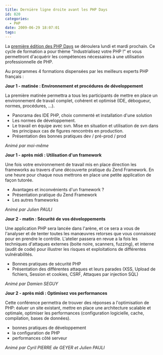 ```yaml
---
title: Dernière ligne droite avant les PHP Days
id: 820
categories:
  - PHP
date: 2009-06-29 18:07:01
tags:
---
```


La [première édition des PHP Days](http://www.phpdays.com/) se déroulera lundi et mardi prochain. Ce cycle de formation a pour thème "Industrialisez votre PHP !" et vous permettront d'acquérir les compétences nécessaires à une utilisation professionnelle de PHP.

Au programmes 4 formations dispensées par les meilleurs experts PHP français&nbsp;:

**Jour 1 - matinée&nbsp;: Environnement et procédures de développement**

La première matinée permettra a tous les participants de mettre en place un environnement de travail complet, cohérent et optimisé (IDE, débogueur, normes, procédures, …).

*   Panorama des IDE PHP, choix commenté et installation d'une solution
*   Les normes de développement.
*   Le travail en équipe avec svn. Mise en situation et utilisation de svn dans les principaux cas de figures rencontrés en production.
*   Présentation des bonnes pratiques dev / pré-prod / prod 

_Animé par moi-même_

**Jour 1 - après midi&nbsp;: Utilisation d'un framework**

Une fois votre environnement de travail mis en place direction les frameworks au travers d'une découverte pratique du Zend Framework. En une heure pour chaque nous mettrons en place une petite application de façon tutorée.

*   Avantages et inconvénients d'un framework&nbsp;?
*   Présentation pratique du Zend Framework
*   Les autres frameworks 

_Animé par Julien PAULI_

**Jour 2 - matin&nbsp;: Sécurité de vos développements**

Une application PHP sera lancée dans l'arène, et ce sera a vous de l'analyser et de tenter toutes les manœuvres retorses que vous connaissez pour en prendre le contrôle. L'atelier passera en revue a la fois les techniques d'attaques externes (boite noire, scanners, fuzzing), et interne (audit de code) pour illustrer les risques et exploitations de différentes vulnérabilités.

*   Bonnes pratiques de sécurité PHP
*   Présentation des différentes attaques et leurs parades (XSS, Upload de fichiers, Session et cookies, CSRF, Attaques par injection SQL) 

_Animé par Damien SEGUY_

**Jour 2 - après midi&nbsp;: Optimisez vos performances**

Cette conférence permettra de trouver des réponses a l'optimisation de PHP: éaluer un site existant, mettre en place une architecture scalable et optimale, optimiser les performances (configuration logicielle, cache, compilation, bases de données).

*   bonnes pratiques de développement
*   la configuration de PHP
*   performances côté serveur 

_Animé par Cyril PIERRE de GEYER et Julien PAULI_